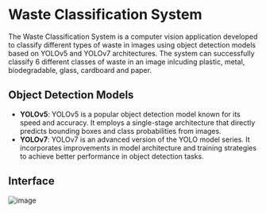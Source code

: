 # Waste Classification System

The Waste Classification System is a computer vision application developed to classify different types of waste in images using object detection models based on YOLOv5 and YOLOv7 architectures. The system can successfully classify 6 different classes of waste in an image inlcuding plastic, metal, biodegradable, glass, cardboard and paper.

## Object Detection Models

- **YOLOv5**: YOLOv5 is a popular object detection model known for its speed and accuracy. It employs a single-stage architecture that directly predicts bounding boxes and class probabilities from images.
- **YOLOv7**: YOLOv7 is an advanced version of the YOLO model series. It incorporates improvements in model architecture and training strategies to achieve better performance in object detection tasks.

## Interface
![image](https://github.com/ZainabbHaider/Waste-Classification-System/assets/89449023/ba2db712-0f1c-44d3-a47c-64b582fe9921)

